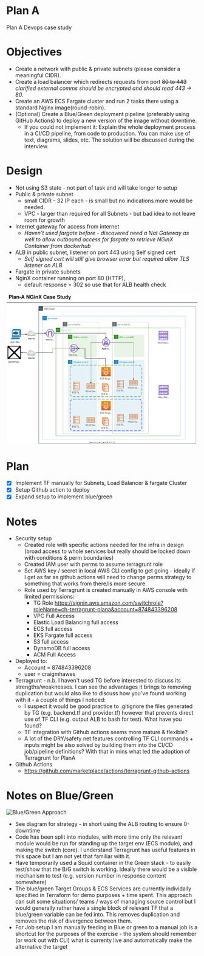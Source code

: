 # Plan A
Plan A Devops case study

# Objectives
* Create a network with public & private subnets (please consider a meaningful CIDR).
* Create a load balancer which redirects requests from port ~~80 to 443~~ _clarified external comms should be encrypted and should read 443 -> 80._
* Create an AWS ECS Fargate cluster and run 2 tasks there using a standard Nginx image(round-robin).
* (Optional) Create a Blue/Green deployment pipeline (preferably using GitHub Actions) to deploy a new version of the image without downtime.
  * If you could not implement it: Explain the whole deployment process in a CI/CD pipeline, from code to production. You can make use of text, diagrams, slides, etc. The solution will be discussed during the interview.

# Design
* Not using S3 state - not part of task and will take longer to setup
* Public & private subnet 
  * small CIDR - 32 IP each - is small but no indications more would be needed. 
  * VPC -  larger than required for all Subnets - but bad idea to not leave room for growth
* Internet gateway for access from internet
  * *Haven't used fargate before - discovered need a Nat Gateway as well to allow outbound access for fargate to retrieve NGinX Container from dockerhub*
* ALB in public subnet, listener on port 443 using Self signed cert
  * *Self signed cert will still give browser error but required allow TLS listener on ALB*
* Fargate in private subnets
* NginX container running on port 80 (HTTP), 
  * default response = 302 so use that for ALB health check

![Arch Diagram](PlanAArch.svg)

# Plan
- [x] Implement TF manually for Subnets, Load Balancer & fargate Cluster  
- [x] Setup Github action to deploy
- [x] Expand setup to implement blue/green

# Notes
* Security setup
  * Created role with specific actions needed for the infra in design (broad access to whole services but really should be locked down with conditions & perm boundaries)
  * Created IAM user with perms to assume terragrunt role
  * Set AWS key / secret in local AWS CLI config to get going - ideally if I get as far as github actions will need to change perms strategy to something that works from there/is more secure
  * Role used by Terragrunt is created manually in AWS console with limited permissions:
    * TG Role https://signin.aws.amazon.com/switchrole?roleName=ch-terragrunt-plana&account=874843396208
    * VPC Full Access
    * Elastic Load Balancing full access 
    * ECS full access
    * EKS Fargate full access
    * S3 full access
    * DynamoDB full access
    * ACM Full Access
* Deployed to:
  * Account = 874843396208
  * user = craigmhawes
* Terragrunt - n.b. I haven't used TG before interested to discuss its strengths/weaknesses. I can see the advantages it brings to removing duplication but would also like to discuss how you've found working with it - a couple of things I noticed:
  * I suspect it would be good practice to .gitignore the files generated by TG (e.g. backend.tf and provider.tf) however that prevents direct use of TF CLI (e.g. output ALB to bash for test). What have you found?
  * TF integration with Github actions seems more mature & flexible?
  * A lot of the DRY/safety net features controlling TF CLI commands + inputs might be also solved by building them into the CI/CD job/pipeline definitions? With that in mins what led the adoption of Terragrunt for PlanA
* Github Actions
  * https://github.com/marketplace/actions/terragrunt-github-actions


# Notes on Blue/Green
![Blue/Green Approach](green-blue-cicd.png.svg)
* See diagram for strategy - in short using the ALB routing to ensure 0-downtime
* Code has been split into modules, with more time only the relevant module would be run for standing up the target env (ECS module), and making the switch (core). I understand Terragrunt has useful features in this space but I am not yet that familiar with it.
* Have temporarily used a Squid container in the Green  stack - to easily test/show that the B/G switch is working. Ideally there would be a visible mechanism to test (e.g. version number in response content somewhere)
* The blue/green Target Groups & ECS Services are currently individally specified in Terraform for demo purposes + time spent. This approach can suit some situations/ teams / ways of managing source control but I would generally rather have a single block of relevant TF that a blue/green variable can be fed into. This removes duplication and removes the risk of divergence between them.
* For Job setup I am manually feeding in Blue or green to a manual job is a shortcut for the purposes of the exercise - the system should remember (or work out with CLI) what is currenty live and automatically make the alternative the target
